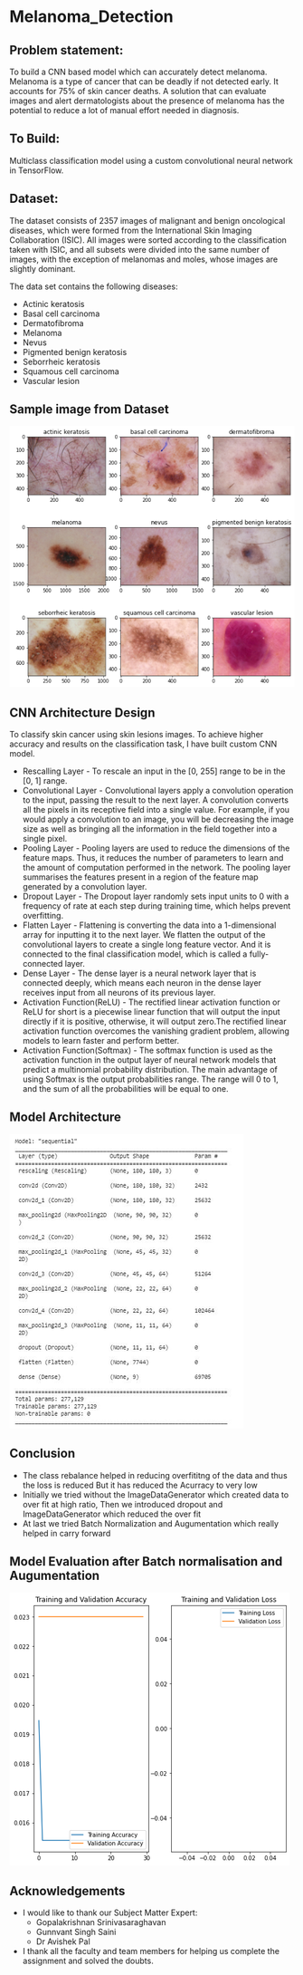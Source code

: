 # Melanoma_Detection

## Problem statement: 
To build a CNN based model which can accurately detect melanoma. Melanoma is a type of cancer that can be deadly if not detected early. It accounts for 75% of skin cancer deaths. A solution that can evaluate images and alert dermatologists about the presence of melanoma has the potential to reduce a lot of manual effort needed in diagnosis.

## To Build:
Multiclass classification model using a custom convolutional neural network in TensorFlow. 

## Dataset:
The dataset consists of 2357 images of malignant and benign oncological diseases, which were formed from the International Skin Imaging Collaboration (ISIC). All images were sorted according to the classification taken with ISIC, and all subsets were divided into the same number of images, with the exception of melanomas and moles, whose images are slightly dominant.


The data set contains the following diseases:

- Actinic keratosis
- Basal cell carcinoma
- Dermatofibroma
- Melanoma
- Nevus
- Pigmented benign keratosis
- Seborrheic keratosis
- Squamous cell carcinoma
- Vascular lesion

## Sample image from Dataset

![](https://github.com/Fahadmehran/Melanoma_Detection/blob/main/Dataset_image.png)

## CNN Architecture Design

To classify skin cancer using skin lesions images. To achieve higher accuracy and results on the classification task, I have built custom CNN model.

- Rescalling Layer - To rescale an input in the [0, 255] range to be in the [0, 1] range.
- Convolutional Layer - Convolutional layers apply a convolution operation to the input, passing the result to the next layer. A convolution converts all the pixels in its receptive field into a single value. For example, if you would apply a convolution to an image, you will be decreasing the image size as well as bringing all the information in the field together into a single pixel.
- Pooling Layer - Pooling layers are used to reduce the dimensions of the feature maps. Thus, it reduces the number of parameters to learn and the amount of computation performed in the network. The pooling layer summarises the features present in a region of the feature map generated by a convolution layer.
- Dropout Layer - The Dropout layer randomly sets input units to 0 with a frequency of rate at each step during training time, which helps prevent overfitting.
- Flatten Layer - Flattening is converting the data into a 1-dimensional array for inputting it to the next layer. We flatten the output of the convolutional layers to create a single long feature vector. And it is connected to the final classification model, which is called a fully-connected layer.
- Dense Layer - The dense layer is a neural network layer that is connected deeply, which means each neuron in the dense layer receives input from all neurons of its previous layer.
- Activation Function(ReLU) - The rectified linear activation function or ReLU for short is a piecewise linear function that will output the input directly if it is positive, otherwise, it will output zero.The rectified linear activation function overcomes the vanishing gradient problem, allowing models to learn faster and perform better.
- Activation Function(Softmax) - The softmax function is used as the activation function in the output layer of neural network models that predict a multinomial probability distribution. The main advantage of using Softmax is the output probabilities range. The range will 0 to 1, and the sum of all the probabilities will be equal to one.

## Model Architecture

![](https://github.com/Fahadmehran/Melanoma_Detection/blob/main/Model%20Architecture.JPG)

## Conclusion

- The class rebalance helped in reducing overfititng of the data and thus the loss is reduced But it has reduced the Acurracy to very low
- Initially we tried without the ImageDataGenerator which created data to over fit at high ratio, Then we introduced dropout and ImageDataGenerator which reduced the over fit
- At last we tried Batch Normalization and Augumentation which really helped in carry forward

## Model Evaluation after Batch normalisation and Augumentation

![](https://github.com/Fahadmehran/Melanoma_Detection/blob/main/Model%20Evaluation.png)

## Acknowledgements

- I would like to thank our Subject Matter Expert:
    - Gopalakrishnan Srinivasaraghavan
    - Gunnvant Singh Saini
    - Dr Avishek Pal
- I thank all the faculty and team members for helping us complete the assignment and solved the doubts.





